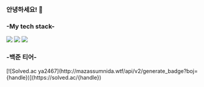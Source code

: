 ### 안녕하세요! 👋

<h3> -My tech stack- </h3>
<img src="https://img.shields.io/badge/Python-3766AB?style=flat-square&logo=Python&logoColor=white">
<img src="https://img.shields.io/badge/HTML5-E34F26?style=flat-square&logo=HTML5&logoColor=white">
<img src="https://img.shields.io/badge/CSS3-1572B6?style=flat-square&logo=CSS3&logoColor=white">

<h3> -백준 티어-</h3>
[![Solved.ac
ya2467](http://mazassumnida.wtf/api/v2/generate_badge?boj={handle})](https://solved.ac/{handle})
